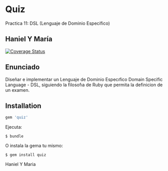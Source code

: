 # Quiz

Practica 11: DSL (Lenguaje de Dominio Específico)

## Haniel Y María

[![Coverage Status](https://coveralls.io/repos/alu4421/LPP_T_7B_P11/badge.png?branch=master)](https://coveralls.io/r/alu4421/LPP_T_7B_P11?branch=master)


## Enunciado

Diseñar e implementar un Lenguaje de Dominio Especıfico Domain Specific Language - DSL,
siguiendo la filosofıa de Ruby que permita la definicion de un examen.


## Installation


```ruby
gem 'quiz'
```

Ejecuta:

    $ bundle

O instala la gema tu mismo:

    $ gem install quiz

Haniel Y Maria


